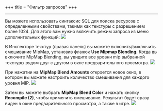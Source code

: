 +++
title = "Фильтр запросов"
+++


------------------

Вы можете использовать синтаксис SQL для поиска ресурсов с определенными свойствами, такими как текстуры с разрешением более 1024.
Для этого вам нужно включить режим запроса из меню дополнительных функций:
![](/img/asset_browser/extras_icon.png)

В Инспекторе текстур (правая панель) вы можете включить/выключить смешивание MipMap, установив флажок <strong>Use Mipmap Blending</strong>. Когда вы включите MipMap Blending, вы увидите все уровни mip выбранной текстуры рядом друг с другом в окне предварительного просмотра.
![](/img/mipmap_editor/tex_editor_post_mip.PNG)

При нажатии на <strong>MipMap Blend Amounts</strong> откроется новое окно, в котором вы можете настроить количество смешивания для каждого уровня MIP.
![](/img/mipmap_editor/mipmap_blend_window.PNG)

Затем вы можете выбрать <strong>MipMap Blend Color</strong> и нажать кнопку <strong>Recompile (2)</strong>, чтобы применить смешивание. Результат будет сразу виден в окне предварительного просмотра, а также в игре.
![](/img/mipmap_editor/tex_editor_compiled.PNG)
